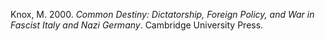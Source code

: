 Knox, M. 2000. *Common Destiny: Dictatorship, Foreign Policy, and War in Fascist Italy and Nazi Germany*. Cambridge University Press.
